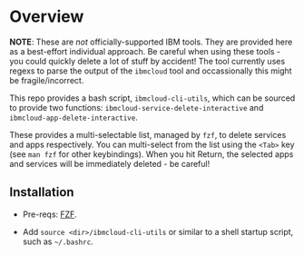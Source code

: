 # Overview

**NOTE**: These are *not* officially-supported IBM tools. They are provided
here as a best-effort individual approach. Be careful when using these tools -
you could quickly delete a lot of stuff by accident! The tool currently uses
regexs to parse the output of the `ibmcloud` tool and occassionally this might
be fragile/incorrect.

This repo provides a bash script, `ibmcloud-cli-utils`, which can be sourced
to provide two functions: `ibmcloud-service-delete-interactive` and
`ibmcloud-app-delete-interactive`.

These provides a multi-selectable list, managed by `fzf`, to delete services
and apps respectively. You can multi-select from the list using the `<Tab>`
key (see `man fzf` for other keybindings). When you hit Return, the selected
apps and services will be immediately deleted - be careful!

## Installation

* Pre-reqs: [FZF](https://github.com/junegunn/fzf).

* Add `source <dir>/ibmcloud-cli-utils` or similar to a shell startup script,
  such as `~/.bashrc`.

